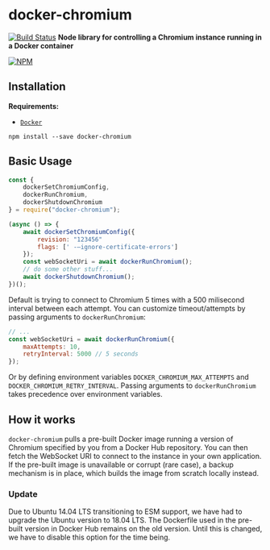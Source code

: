 # docker-chromium

[![Build Status](https://travis-ci.org/gidztech/docker-chromium.svg?branch=master)](https://travis-ci.org/gidztech/docker-chromium)
**Node library for controlling a Chromium instance running in a Docker container**

[![NPM](https://nodei.co/npm/docker-chromium.png)](https://www.npmjs.com/package/docker-chromium)

## Installation

**Requirements:**

-   [`Docker`](https://docs.docker.com/install/)

```
npm install --save docker-chromium
```

## Basic Usage

```javascript
const {
    dockerSetChromiumConfig,
    dockerRunChromium,
    dockerShutdownChromium
} = require("docker-chromium");

(async () => {
    await dockerSetChromiumConfig({
        revision: "123456"
        flags: [' -–ignore-certificate-errors']
    });
    const webSocketUri = await dockerRunChromium();
    // do some other stuff...
    await dockerShutdownChromium();
})();
```

Default is trying to connect to Chromium 5 times with a 500 milisecond interval between each attempt. You can customize timeout/attempts by passing arguments to `dockerRunChromium`:

```javascript
// ...
const webSocketUri = await dockerRunChromium({
    maxAttempts: 10,
    retryInterval: 5000 // 5 seconds
});
```

Or by defining environment variables `DOCKER_CHROMIUM_MAX_ATTEMPTS` and `DOCKER_CHROMIUM_RETRY_INTERVAL`. Passing arguments to `dockerRunChromium` takes precedence over environment variables.

## How it works

`docker-chromium` pulls a pre-built Docker image running a version of Chromium specified by you from a Docker Hub repository. You can then fetch the WebSocket URI to connect to the instance in your own application. If the pre-built image is unavailable or corrupt (rare case), a backup mechanism is in place, which builds the image from scratch locally instead.

### Update

Due to Ubuntu 14.04 LTS transitioning to ESM support, we have had to upgrade the Ubuntu version to 18.04 LTS. The Dockerfile used in the pre-built version in Docker Hub remains on the old version. Until this is changed, we have to disable this option for the time being.
